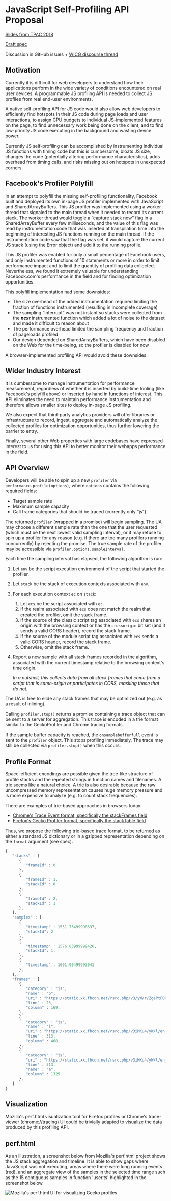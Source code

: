 # JavaScript Self-Profiling API Proposal

[Slides from TPAC 2018](https://github.com/vdjeric/js-self-profiling/blob/master/doc/tpac-2018-slides.pdf)

[Draft spec](https://vdjeric.github.io/js-self-profiling)

Discussion in GitHub issues + [WICG discourse thread](https://discourse.wicg.io/t/proposal-an-api-to-allow-webpage-javascript-to-profile-its-own-performance/2818)

## Motivation

Currently it is difficult for web developers to understand how their applications perform in the wide variety of conditions encountered on real user devices. A programmable JS profiling API is needed to collect JS profiles from real end-user environments.

A native self-profiling API for JS code would also allow web developers to efficiently find hotspots in their JS code during page loads and user interactions, to assign CPU budgets to individual JS-implemented features on the page, to find unnecessary work being done on the client, and to find low-priority JS code executing in the background and wasting device power.

Currently JS self-profiling can be accomplished by instrumenting individual JS functions with timing code but this is cumbersome, bloats JS size, changes the code (potentially altering performance characteristics), adds overhead from timing calls, and risks missing out on hotspots in unexpected corners.

## Facebook's Profiler Polyfill

In an attempt to polyfill the missing self-profiling functionality, Facebook built and deployed its own in-page JS profiler implemented with JavaScript and SharedArrayBuffers. This JS profiler was implemented using a worker thread that signaled to the main thread when it needed to record its current stack. The worker thread would toggle a “capture stack now” flag in a SharedArrayBuffer every few milliseconds, and the value of this flag was read by instrumentation code that was inserted at transpilation time into the beginning of interesting JS functions running on the main thread. If the instrumentation code saw that the flag was set, it would capture the current JS stack (using the Error object) and add it to the running profile.

This JS profiler was enabled for only a small percentage of Facebook users, and only instrumented functions of 10 statements or more in order to limit performance impact and to limit the quantity of profiling data collected. Nevertheless, we found it extremely valuable for understanding Facebook.com's performance in the field and for finding optimization opportunities. 

This polyfill implementation had some downsides:

* The size overhead of the added instrumentation required limiting the fraction of functions instrumented (resulting in incomplete coverage)
* The sampling “interrupt” was not instant so stacks were collected from the **_next_** instrumented function which added a lot of noise to the dataset and made it difficult to reason about
* The performance overhead limited the sampling frequency and fraction of pageloads profiled
* Our design depended on SharedArrayBuffers, which have been disabled on the Web for the time-being, so the profiler is disabled for now

A browser-implemented profiling API would avoid these downsides.

## Wider Industry Interest

It is cumbersome to manage instrumentation for performance measurement, regardless of whether it is inserted by build-time tooling (like Facebook's polyfill above) or inserted by hand in functions of interest. This API eliminates the need to maintain performance instrumentation and therefore allows smaller sites to deploy in-page JS profiling.

We also expect that third-party analytics providers will offer libraries or infrastructure to record, ingest, aggregate and automatically analyze the collected profiles for optimization opportunities, thus further lowering the barrier to entry.

Finally, several other Web properties with large codebases have expressed interest to us for using this API to better monitor their webapps performance in the field.

## API Overview

Developers will be able to spin up a new `profiler` via `performance.profile(options)`, where `options` contains the following required fields:

- Target sample rate
- Maximum sample capacity
- Call frame categories that should be traced (currently only "js")

The returned `profiler` (wrapped in a promise) will begin sampling. The UA may choose a different sample rate than the one that the user requested (which must be the next lowest valid sampling interval), or it may refuse to spin up a profiler for any reason (e.g. if there are too many profilers running concurrently) by rejecting the promise. The true sample rate of the profiler may be accessible via `profiler.options.sampleInterval`.

Each time the sampling interval has elapsed, the following algorithm is run:

1. Let `env` be the script execution environment of the script that started the profiler.
2. Let `stack` be the stack of execution contexts associated with `env`.
3. For each execution context `ec` on `stack`:
    1. Let `ecs` be the script associated with `ec`.
    2. If the realm associated with `ecs` does not match the realm that created the profiler, omit the stack frame.
    3. If the source of the classic script tag associated with `ecs` shares an origin with the browsing context or has the `crossorigin` bit set (and it sends a valid CORS header), record the stack frame.
    4. If the source of the module script tag associated with `ecs` sends a valid CORS header, record the stack frame.
    5. Otherwise, omit the stack frame.
4. Report a new sample with all stack frames recorded in the algorithm, associated with the current timestamp relative to the browsing context's time origin.

    _In a nutshell, this collects data from all stack frames that come from a script that is same-origin or participates in CORS, masking those that do not._

The UA is free to elide any stack frames that may be optimized out (e.g. as a result of inlining).

Calling `profiler.stop()` returns a promise containing a trace object that can be sent to a server for aggregation. This trace is encoded in a trie format similar to the GeckoProfiler and Chrome tracing formats.

If the sample buffer capacity is reached, the `onsamplebufferfull` event is sent to the `profiler` object. This stops profiling immediately. The trace may still be collected via `profiler.stop()` when this occurs.

## Profile Format

Space-efficient encodings are possible given the tree-like structure of profile stacks and the repeated strings in function names and filenames. A trie seems like a natural choice. A trie is also desirable because the raw uncompressed memory representation causes huge memory pressure and is more expensive to analyze (e.g. to count stack frequencies).

There are examples of trie-based approaches in browsers today:

* [Chrome's Trace Event format, specifically the stackFrames field](https://docs.google.com/document/d/1CvAClvFfyA5R-PhYUmn5OOQtYMH4h6I0nSsKchNAySU/preview#heading=h.yr703knxre9f)
* [Firefox's Gecko Profiler format, specifically the stackTable field](https://github.com/devtools-html/perf.html/blob/master/docs-developer/gecko-profile-format.md#source-data-format)

Thus, we propose the following trie-based trace format, to be returned as either a standard JS dictionary or in a gzipped representation depending on the `format` argument (see spec).

```javascript
{
   "stacks" : [
      {
         "frameId" : 0
      },
      {
         "frameId" : 1,
         "stackId" : 0
      },
      {
         "frameId" : 2,
         "stackId" : 1
      },
   ],
   "samples" : [
      {
         "timestamp" : 1551.73499998637,
         "stackId": 2
      },
      {
         "timestamp" : 1576.83999999426,
         "stackId": 1,
      },
      {
         "timestamp" : 1601.90499993041
      },
   ],
   "frames" : [
      {
         "category" : "js",
         "name" : "b",
         "uri" : "https://static.xx.fbcdn.net/rsrc.php/v3/yW/r/ZgaPtFDHPeq.js",
         "line" : 23,
         "column" : 169,
      },
      {
         "category" : "js",
         "name" : "l",
         "uri" : "https://static.xx.fbcdn.net/rsrc.php/v3iMKu4/yW/l/en_US-i/gSq3sO3PcU1.js",
         "line" : 313,
         "column" : 468,
      },
      {
         "category" : "js",
         "uri" : "https://static.xx.fbcdn.net/rsrc.php/v3iMKu4/yW/l/en_US-i/gSq3sO3PcU1.js",
         "line" : 313,
         "name" : "a",
         "column" : 1325
      },
   ]
}
```

## Visualization

Mozilla's perf.html visualization tool for Firefox profiles or Chrome's trace-viewer (chrome://tracing) UI could be trivially adapted to visualize the data produced by this profiling API.

## perf.html

As an illustration, a screenshot below from Mozilla's perf.html project shows the JS stack aggregation and timeline. It is able to show gaps where JavaScript was not executing, areas where there were long running events (red), and an aggregate view of the samples in the selected time range such as the 15 contiguous samples in function 'user.ts' highlighted in the screenshot below.

![Mozilla's perf.html UI for visualizing Gecko profiles](perf.html.png)

